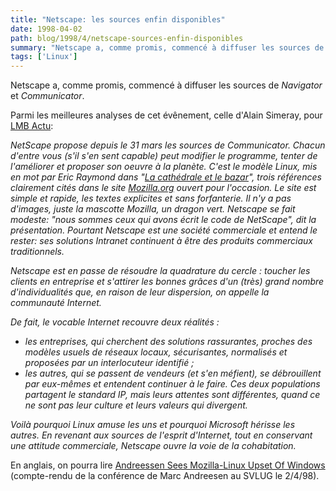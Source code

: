 ```yaml
---
title: "Netscape: les sources enfin disponibles"
date: 1998-04-02
path: blog/1998/4/netscape-sources-enfin-disponibles
summary: "Netscape a, comme promis, commencé à diffuser les sources de Navigator et Communicator."
tags: ['Linux']
---
```


<P>
Netscape a, comme promis, commencé à diffuser les sources de <EM>Navigator</EM>
et <EM>Communicator</EM>.
</P>

<P>
Parmi les meilleures analyses de cet évênement, celle d'Alain Simeray,
pour <A HREF="http://www.lmb.cnrs.fr/Webdo.html">LMB Actu</A>:
<EM>
<P>
NetScape propose depuis le 31 mars les sources de Communicator. Chacun
d'entre vous (s'il s'en sent capable) peut modifier le programme, tenter
de l'améliorer et proposer son oeuvre à la planète. C'est le modèle Linux,
mis en mot par Eric Raymond dans
"<A HREF="http://www.lifl.fr/~blondeel/traduc/Cathedral-bazaar/">La cathédrale et le bazar</A>", trois
références clairement cités dans le site
<A HREF="http://www.mozilla.org/">Mozilla.org</A> ouvert pour
l'occasion. Le site est simple et rapide, les textes explicites et sans
forfanterie. Il n'y a pas d'images, juste la mascotte Mozilla, un dragon
vert. Netscape se fait modeste: "nous sommes ceux qui avons écrit le code
de NetScape", dit la présentation. Pourtant Netscape est une société
commerciale et entend le rester: ses solutions Intranet continuent à être
des produits commerciaux traditionnels.
</P>

<P>
Netscape est en passe de résoudre la quadrature du cercle : toucher les
clients en entreprise et s'attirer les bonnes grâces d'un (très) grand
nombre d'individualités que, en raison de leur dispersion, on appelle la
communauté Internet.
</P>

<P>
De fait, le vocable Internet recouvre deux réalités :
<UL>

<LI>les entreprises, qui cherchent des solutions rassurantes, proches des
modèles usuels de réseaux locaux, sécurisantes, normalisés et proposées par
un interlocuteur identifié ;

<LI>les autres, qui se passent de vendeurs (et s'en méfient), se débrouillent
par eux-mêmes et entendent continuer à le faire.
Ces deux populations partagent le standard IP, mais leurs attentes sont
différentes, quand ce ne sont pas leur culture et leurs valeurs qui
divergent.

</UL>

</P>
<P>
Voilà pourquoi Linux amuse les uns et pourquoi Microsoft hérisse les
autres. En revenant aux sources de l'esprit d'Internet, tout en conservant
une attitude commerciale, Netscape ouvre la voie de la cohabitation.
</P>

</EM>
</P>
<P>
En anglais, on pourra lire <A HREF="http://www.techweb.com/wire/story/TWB19980402S0013">Andreessen Sees Mozilla-Linux Upset Of Windows</A> (compte-rendu de la
conférence de Marc Andreesen au SVLUG le 2/4/98).
</P>



